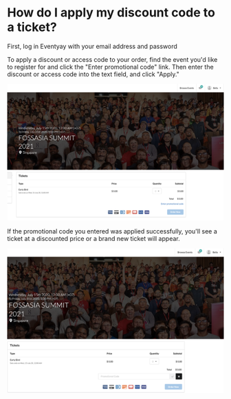 # How do I apply my discount code to a ticket?

First, log in Eventyay with your email address and password

To apply a discount or access code to your order, find the event you'd like to register for and click the "Enter promotional code" link. Then enter the discount or access code into the text field, and click "Apply." 


![Overview page](/images/Enter-discount-code-1.png)


If the promotional code you entered was applied successfully, you'll see a ticket at a discounted price or a brand new ticket will appear. 


![Overview page](/images/Enter-discount-code-2.png)

